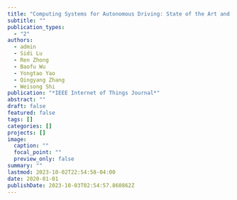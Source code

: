 ```yaml
---
title: "Computing Systems for Autonomous Driving: State of the Art and Challenges"
subtitle: ""
publication_types:
  - "2"
authors:
  - admin
  - Sidi Lu
  - Ren Zhong
  - Baofu Wu
  - Yongtao Yao
  - Qingyang Zhang
  - Weisong Shi
publication: "*IEEE Internet of Things Journal*"
abstract: ""
draft: false
featured: false
tags: []
categories: []
projects: []
image:
  caption: ""
  focal_point: ""
  preview_only: false
summary: ""
lastmod: 2023-10-02T22:54:58-04:00
date: 2020-01-01
publishDate: 2023-10-03T02:54:57.860862Z
---
```


